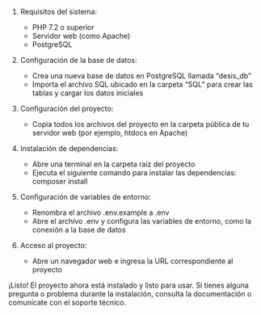 <ol>
<li class="has-line-data" data-line-start="0" data-line-end="5">
<p class="has-line-data" data-line-start="0" data-line-end="1">Requisitos del sistema:</p>
<ul>
<li class="has-line-data" data-line-start="1" data-line-end="2">PHP 7.2 o superior</li>
<li class="has-line-data" data-line-start="2" data-line-end="3">Servidor web (como Apache)</li>
<li class="has-line-data" data-line-start="3" data-line-end="5">PostgreSQL</li>
</ul>
</li>
<li class="has-line-data" data-line-start="5" data-line-end="9">
<p class="has-line-data" data-line-start="5" data-line-end="6">Configuración de la base de datos:</p>
<ul>
<li class="has-line-data" data-line-start="6" data-line-end="7">Crea una nueva base de datos en PostgreSQL llamada “desis_db”</li>
<li class="has-line-data" data-line-start="7" data-line-end="9">Importa el archivo SQL ubicado en la carpeta “SQL” para crear las tablas y cargar los datos iniciales</li>
</ul>
</li>
<li class="has-line-data" data-line-start="9" data-line-end="12">
<p class="has-line-data" data-line-start="9" data-line-end="10">Configuración del proyecto:</p>
<ul>
<li class="has-line-data" data-line-start="10" data-line-end="12">Copia todos los archivos del proyecto en la carpeta pública de tu servidor web (por ejemplo, htdocs en Apache)</li>
</ul>
</li>
<li class="has-line-data" data-line-start="12" data-line-end="17">
<p class="has-line-data" data-line-start="12" data-line-end="13">Instalación de dependencias:</p>
<ul>
<li class="has-line-data" data-line-start="13" data-line-end="14">Abre una terminal en la carpeta raíz del proyecto</li>
<li class="has-line-data" data-line-start="14" data-line-end="17">Ejecuta el siguiente comando para instalar las dependencias:<br>
composer install</li>
</ul>
</li>
<li class="has-line-data" data-line-start="17" data-line-end="21">
<p class="has-line-data" data-line-start="17" data-line-end="18">Configuración de variables de entorno:</p>
<ul>
<li class="has-line-data" data-line-start="18" data-line-end="19">Renombra el archivo .env.example a .env</li>
<li class="has-line-data" data-line-start="19" data-line-end="21">Abre el archivo .env y configura las variables de entorno, como la conexión a la base de datos</li>
</ul>
</li>
<li class="has-line-data" data-line-start="21" data-line-end="24">
<p class="has-line-data" data-line-start="21" data-line-end="22">Acceso al proyecto:</p>
<ul>
<li class="has-line-data" data-line-start="22" data-line-end="24">Abre un navegador web e ingresa la URL correspondiente al proyecto</li>
</ul>
</li>
</ol>
<p class="has-line-data" data-line-start="24" data-line-end="25">¡Listo! El proyecto ahora está instalado y listo para usar. Si tienes alguna pregunta o problema durante la instalación, consulta la documentación o comunícate con el soporte técnico.</p>
